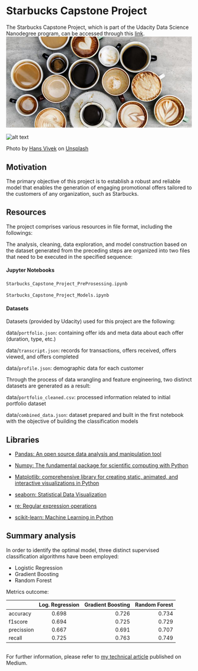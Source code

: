 # Starbucks Capstone Project
The Starbucks Capstone Project, which is part of the Udacity Data Science Nanodegree program, can be accessed through this [link](https://www.udacity.com/school-of-data-science).
![alt text](https://github.com/jordilucas16/starbucks_capstone_project/blob/master/coffe_offer_succes.jpeg "CoffeeOfferSuccess")

![alt text](https://unsplash.com/photos/gfLlvYFD7NE "CoffeeOfferSuccess")

Photo by <a href="https://unsplash.com/@oneshotespresso?utm_source=unsplash&utm_medium=referral&utm_content=creditCopyText">Hans Vivek</a> on <a href="https://unsplash.com/photos/gfLlvYFD7NE?utm_source=unsplash&utm_medium=referral&utm_content=creditCopyText">Unsplash</a>
  
  
## Motivation

The primary objective of this project is to establish a robust and reliable model that enables the generation of engaging promotional offers tailored to the customers of any organization, such as Starbucks.

## Resources


The project comprises various resources in file format, including the followings:

The analysis, cleaning, data exploration, and model construction based on the dataset generated from the preceding steps are organized into two files that need to be executed in the specified sequence:

#### Jupyter Notebooks

`Starbucks_Capstone_Project_PreProsessing.ipynb`

`Starbucks_Capstone_Project_Models.ipynb`

#### Datasets
Datasets (provided by Udacity) used for this project are the following:

data/`portfolio.json`: containing offer ids and meta data about each offer (duration, type, etc.)

data/`transcript.json`: records for transactions, offers received, offers viewed, and offers completed

data/`profile.json`: demographic data for each customer


Through the process of data wrangling and feature engineering, two distinct datasets are generated as a result:

data/`portfolio_cleaned.csv`: processed information related to initial portfolio dataset

data/`combined_data.json`: dataset prepared and built in the first notebook with the objective of building the classification models

## Libraries

* [Pandas: An open source data analysis and manipulation tool](https://pandas.pydata.org/)

* [Numpy: The fundamental package for scientific computing with Python](http://www.numpy.org/)

* [Matplotlib: comprehensive library for creating static, animated, and interactive visualizations in Python](https://matplotlib.org/)

* [seaborn: Statistical Data Visualization](https://seaborn.pydata.org/)

* [re: Regular expression operations](https://docs.python.org/3/library/re.html)

* [scikit-learn: Machine Learning in Python](https://scikit-learn.org/stable/)

## Summary analysis

In order to identify the optimal model, three distinct supervised classification algorithms have been employed:

* Logistic Regression
* Gradient Boosting
* Random Forest

Metrics outcome:

|                 | Log. Regression | Gradient Boosting | Random Forest  |
| -------------   |:---------------:| -----------------:| --------------:|
| accuracy        |    0.698        |     0.726         |     0.734      |
| f1score         |    0.694        |     0.725         |     0.729      |
| precission      | 0.667           | 0.691             |    0.707       |
| recall          | 0.725           | 0.763             |    0.749       |

## 

For further information, please refer to [my technical article](https://jordiluc16.medium.com/starbucks-capstone-challenge-offer-analysis-and-success-prediction-78574e915dbf)  published on Medium.
